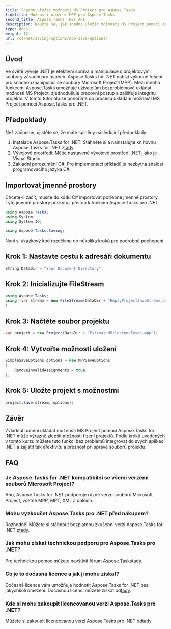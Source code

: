 ```yaml
---
title: Snadno uložte možnosti MS Project pro Aspose.Tasks
linktitle: Možnosti uložení MPP pro Aspose.Tasks
second_title: Aspose.Tasks .NET API
description: Naučte se, jak snadno uložit možnosti MS Project pomocí Aspose.Tasks pro .NET. Zvyšte efektivitu svého projektového řízení.
type: docs
weight: 12
url: /cs/net/saving-options/mpp-save-options/
---
```

## Úvod
Ve světě vývoje .NET je efektivní správa a manipulace s projektovými soubory zásadní pro úspěch. Aspose.Tasks for .NET nabízí výkonné řešení pro snadnou manipulaci se soubory Microsoft Project (MPP). Mezi mnoha funkcemi Aspose.Tasks umožňuje uživatelům bezproblémově ukládat možnosti MS Project, zjednodušuje pracovní postup a zajišťuje integritu projektu. V tomto tutoriálu se ponoříme do procesu ukládání možností MS Project pomocí Aspose.Tasks pro .NET.
## Předpoklady
Než začneme, ujistěte se, že máte splněny následující předpoklady:
1.  Instalace Aspose.Tasks for .NET: Stáhněte si a nainstalujte knihovnu Aspose.Tasks for .NET z[tady](https://releases.aspose.com/tasks/net/).
2. Vývojové prostředí: Mějte nastavené vývojové prostředí .NET, jako je Visual Studio.
3. Základní porozumění C#: Pro implementaci příkladů je nezbytná znalost programovacího jazyka C#.

## Importovat jmenné prostory
Chcete-li začít, musíte do kódu C# importovat potřebné jmenné prostory. Tyto jmenné prostory poskytují přístup k funkcím Aspose.Tasks pro .NET.

```csharp
using Aspose.Tasks;
using System;
using System.IO;

using Aspose.Tasks.Saving;
```

Nyní si ukázkový kód rozdělíme do několika kroků pro podrobné pochopení.
## Krok 1: Nastavte cestu k adresáři dokumentu
```csharp
String DataDir = "Your Document Directory";
```
## Krok 2: Inicializujte FileStream
```csharp
using Aspose.Tasks;
using (var stream = new FileStream(DataDir + "EmptyProjectSaveStream_out.xml", FileMode.Create, FileAccess.Write))
{
```
## Krok 3: Načtěte soubor projektu
```csharp
var project = new Project(DataDir + "EstimatedMilestoneTasks.mpp");
```
## Krok 4: Vytvořte možnosti uložení
```csharp
SimpleSaveOptions options = new MPPSaveOptions
{
	RemoveInvalidAssignments = true
};
```
## Krok 5: Uložte projekt s možnostmi
```csharp
project.Save(stream, options);
```

## Závěr
Zvládnutí umění ukládat možnosti MS Project pomocí Aspose.Tasks for .NET může výrazně zlepšit možnosti řízení projektů. Podle kroků uvedených v tomto kurzu můžete tuto funkci bez problémů integrovat do svých aplikací .NET a zajistit tak efektivitu a přesnost při správě souborů projektu.

## FAQ
### Je Aspose.Tasks for .NET kompatibilní se všemi verzemi souborů Microsoft Project?
Ano, Aspose.Tasks for .NET podporuje různé verze souborů Microsoft Project, včetně MPP, MPT, XML a dalších.
### Mohu vyzkoušet Aspose.Tasks pro .NET před nákupem?
 Rozhodně! Můžete si stáhnout bezplatnou zkušební verzi Aspose.Tasks for .NET z[tady](https://releases.aspose.com/).
### Jak mohu získat technickou podporu pro Aspose.Tasks pro .NET?
Pro technickou pomoc můžete navštívit fórum Aspose.Tasks[tady](https://forum.aspose.com/c/tasks/15).
### Co je to dočasná licence a jak ji mohu získat?
 Dočasná licence vám umožňuje hodnotit Aspose.Tasks for .NET bez jakýchkoli omezení. Dočasnou licenci můžete získat od[tady](https://purchase.aspose.com/temporary-license/).
### Kde si mohu zakoupit licencovanou verzi Aspose.Tasks pro .NET?
 Můžete si zakoupit licencovanou verzi Aspose.Tasks pro .NET od[tady](https://purchase.aspose.com/buy).